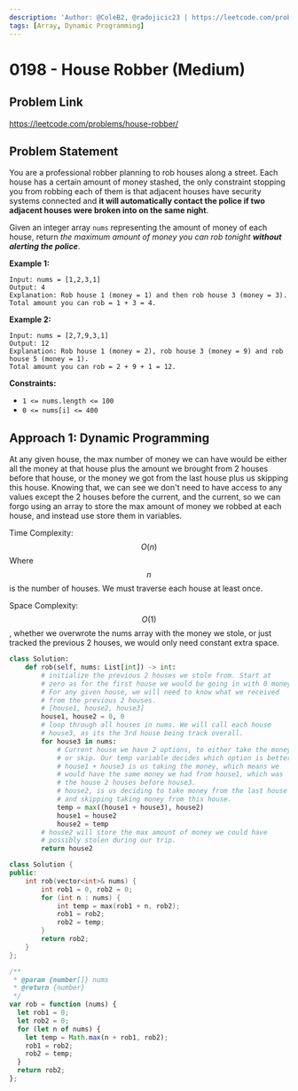 ```yaml
---
description: 'Author: @ColeB2, @radojicic23 | https://leetcode.com/problems/house-robber/'
tags: [Array, Dynamic Programming]
---
```


# 0198 - House Robber (Medium)

## Problem Link

https://leetcode.com/problems/house-robber/

## Problem Statement

You are a professional robber planning to rob houses along a street. Each house has a certain amount of money stashed, the only constraint stopping you from robbing each of them is that adjacent houses have security systems connected and **it will automatically contact the police if two adjacent houses were broken into on the same night**.

Given an integer array `nums` representing the amount of money of each house, return _the maximum amount of money you can rob tonight **without alerting the police**_.

**Example 1:**

```
Input: nums = [1,2,3,1]
Output: 4
Explanation: Rob house 1 (money = 1) and then rob house 3 (money = 3).
Total amount you can rob = 1 + 3 = 4.
```

**Example 2:**

```
Input: nums = [2,7,9,3,1]
Output: 12
Explanation: Rob house 1 (money = 2), rob house 3 (money = 9) and rob house 5 (money = 1).
Total amount you can rob = 2 + 9 + 1 = 12.
```

**Constraints:**

- `1 <= nums.length <= 100`
- `0 <= nums[i] <= 400`

## Approach 1: Dynamic Programming

At any given house, the max number of money we can have would be either all the money at that house plus the amount we brought from 2 houses before that house, or the money we got from the last house plus us skipping this house. Knowing that, we can see we don't need to have access to any values except the 2 houses before the current, and the current, so we can forgo using an array to store the max amount of money we robbed at each house, and instead use store them in variables.

Time Complexity: $$O(n)$$ Where $$n$$ is the number of houses. We must traverse each house at least once.

Space Complexity: $$O(1)$$, whether we overwrote the nums array with the money we stole, or just tracked the previous 2 houses, we would only need constant extra space.

<Tabs>
<TabItem value="python" label="Python">
<SolutionAuthor name="@ColeB2"/>

```py
class Solution:
    def rob(self, nums: List[int]) -> int:
        # initialize the previous 2 houses we stole from. Start at
        # zero as for the first house we would be going in with 0 money.
        # For any given house, we will need to know what we received
        # from the previous 2 houses.
        # [house1, house2, house3]
        house1, house2 = 0, 0
        # loop through all houses in nums. We will call each house
        # house3, as its the 3rd house being track overall.
        for house3 in nums:
            # Current house we have 2 options, to either take the money.
            # or skip. Our temp variable decides which option is better.
            # house1 + house3 is us taking the money, which means we
            # would have the same money we had from house1, which was
            # the house 2 houses before house3.
            # house2, is us deciding to take money from the last house
            # and skipping taking money from this house.
            temp = max((house1 + house3), house2)
            house1 = house2
            house2 = temp
        # house2 will store the max amount of money we could have
        # possibly stolen during our trip.
        return house2
```

</TabItem>

<TabItem value="cpp" label="C++">
<SolutionAuthor name="@radojicic23"/>

```cpp
class Solution {
public:
    int rob(vector<int>& nums) {
        int rob1 = 0, rob2 = 0;
        for (int n : nums) {
            int temp = max(rob1 + n, rob2);
            rob1 = rob2;
            rob2 = temp;
        }
        return rob2;
    }
};
```

</TabItem>

<TabItem value="js" label="JavaScript">
<SolutionAuthor name="@radojicic23"/>

```js
/**
 * @param {number[]} nums
 * @return {number}
 */
var rob = function (nums) {
  let rob1 = 0;
  let rob2 = 0;
  for (let n of nums) {
    let temp = Math.max(n + rob1, rob2);
    rob1 = rob2;
    rob2 = temp;
  }
  return rob2;
};
```

</TabItem>
</Tabs>
